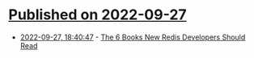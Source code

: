 # [Published on 2022-09-27](index.md)

* [2022-09-27, 18:40:47](https://lobste.rs/s/ee3nqg/6_books_new_redis_developers_should_read) - [The 6 Books New Redis Developers Should Read](https://redis.com/blog/6-books-new-redis-developers-should-read/)
